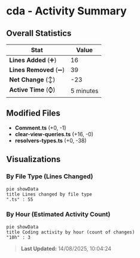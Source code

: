 # cda - Activity Summary 

## Overall Statistics

| Stat                   | Value                                                             |
| ---------------------- | ----------------------------------------------------------------- |
| **Lines Added** (➕)   | 16                                          |
| **Lines Removed** (➖) | 39                                        |
| **Net Change** (↕)    | -23                |
| **Active Time** (⌚)   | 5 minutes |


## Modified Files
- **Comment.ts** (+0, -1)
- **clear-view-queries.ts** (+16, -0)
- **resolvers-types.ts** (+0, -38)

## Visualizations

### By File Type (Lines Changed)

```mermaid
pie showData
title Lines changed by file type
".ts" : 55
```

### By Hour (Estimated Activity Count)

```mermaid
pie showData
title Coding activity by hour (count of changes)
"10h" : 3
```


> **Last Updated:** 14/08/2025, 10:04:24